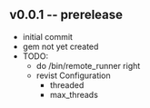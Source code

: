 ## v0.0.1 -- prerelease
* initial commit
* gem not yet created
* TODO:
  * do /bin/remote_runner right
  * revist Configuration
    * threaded
    * max_threads
